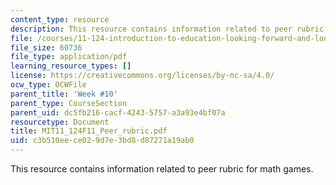 ```yaml
---
content_type: resource
description: This resource contains information related to peer rubric for math games.
file: /courses/11-124-introduction-to-education-looking-forward-and-looking-back-on-education-fall-2011/c3b510eece029d7e3bd8d87271a19ab0_MIT11_124F11_Peer_rubric.pdf
file_size: 60736
file_type: application/pdf
learning_resource_types: []
license: https://creativecommons.org/licenses/by-nc-sa/4.0/
ocw_type: OCWFile
parent_title: 'Week #10'
parent_type: CourseSection
parent_uid: dc5fb216-cacf-4243-5757-a3a93e4bf07a
resourcetype: Document
title: MIT11_124F11_Peer_rubric.pdf
uid: c3b510ee-ce02-9d7e-3bd8-d87271a19ab0
---
```

This resource contains information related to peer rubric for math games.